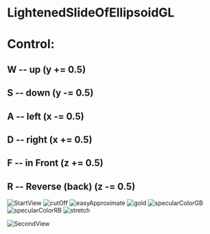 # LightenedSlideOfEllipsoidGL
<H1>Control:</H1>
<h2>W -- up (y += 0.5)</h2>
<h2>S -- down (y -= 0.5)</h2>
<h2>A -- left (x -= 0.5)</h2>
<h2>D -- right (x += 0.5)</h2>

<h2>F -- in Front (z += 0.5)</h2>
<h2>R -- Reverse (back) (z -= 0.5)</h2>

![StartView](https://user-images.githubusercontent.com/90513443/213267042-0ee9e271-c13d-4569-80bd-23dab28839b9.PNG)
![cutOff](https://user-images.githubusercontent.com/90513443/213266878-cfe48824-2514-4dcb-8c4b-85f15416e4d5.PNG)
![easyApproximate](https://user-images.githubusercontent.com/90513443/213266922-048fdc52-9637-4de7-b7c4-3bd9e17a218a.PNG)
![gold](https://user-images.githubusercontent.com/90513443/213266923-f8fc626f-3404-41b0-860a-14e6550376f7.PNG)
![specularColorGB](https://user-images.githubusercontent.com/90513443/213266924-0e27b45e-71a0-4598-a737-e6e7b7d14250.PNG)
![specularColorRB](https://user-images.githubusercontent.com/90513443/213266929-b64a4154-32a4-416d-8477-552f96d92a47.PNG)
![stretch](https://user-images.githubusercontent.com/90513443/213266930-df2eedae-7ac8-48c7-835b-841adc88b33f.PNG)

![SecondView](https://user-images.githubusercontent.com/90513443/213267044-a0815793-c7a5-4540-a26a-a81b4925b6da.PNG)


